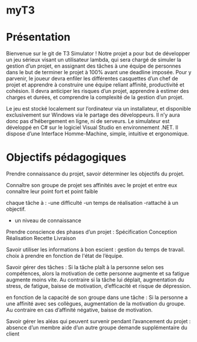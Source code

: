 # myT3

# Présentation
Bienvenue sur le git de T3 Simulator !
Notre projet a pour but de développer un jeu sérieux visant un utilisateur lambda, qui sera chargé de simuler la gestion d’un projet, en assignant des tâches à une équipe de personnes dans le but de terminer le projet à 100% avant une deadline imposée. 
Pour y parvenir, le joueur devra enfiler les différentes casquettes d’un chef de projet et apprendre à construire une équipe reliant affinité, productivité et cohésion. Il devra anticiper les risques d’un projet, apprendre à estimer des charges et durées, et comprendre la complexité de la gestion d’un projet. 

Le jeu est stocké localement sur l’ordinateur via un installateur, et disponible exclusivement sur Windows via le partage des développeurs. Il n’y aura donc pas d’hébergement en ligne, ni de serveurs. Le simulateur est développé en C# sur le logiciel Visual Studio en environnement .NET. 
Il dispose d’une Interface Homme-Machine, simple, intuitive et ergonomique. 

# Objectifs pédagogiques

Prendre connaissance du projet, savoir déterminer les objectifs du projet. 

Connaître son groupe de projet
ses affinités avec le projet et entre eux
connaître leur point fort et point faible


chaque tâche à :
-une difficulté
-un temps de réalisation
-rattaché à un objectif.
- un niveau de connaissance

Prendre conscience des phases d’un projet :
Spécification
Conception
Réalisation
Recette
Livraison

Savoir utiliser les informations à bon escient :
gestion du temps de travail.
choix à prendre en fonction de l'état de l’équipe.

Savoir gérer des tâches :
Si la tâche plaît à la personne selon ses compétences, alors la motivation de cette personne augmente et sa fatigue augmente moins vite.
Au contraire si la tâche lui déplait, augmentation du stress, de fatigue, baisse de motivation, d’efficacité et risque de dépression.

en fonction de la capacité de son groupe dans une tâche :
Si la personne a une affinité avec ses collègues, augmentation de la motivation du groupe.
Au contraire en cas d’affinité négative, baisse de motivation.


Savoir gérer les aléas qui peuvent survenir pendant l’avancement du projet :
absence d’un membre
aide d’un autre groupe
demande supplémentaire du client



